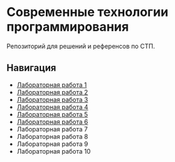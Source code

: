 # Современные технологии программирования

Репозиторий для решений и референсов по СТП.

## Навигация

- [Лабораторная работа 1](https://github.com/incandesc3nce/modern-prog-tech/tree/main/lab1)
- [Лабораторная работа 2](https://github.com/incandesc3nce/modern-prog-tech/tree/main/lab2)
- [Лабораторная работа 3](https://github.com/incandesc3nce/modern-prog-tech/tree/main/lab3)
- [Лабораторная работа 4](https://github.com/incandesc3nce/modern-prog-tech/tree/main/lab4)
- [Лабораторная работа 5](https://github.com/incandesc3nce/modern-prog-tech/tree/main/lab5)
- [Лабораторная работа 6](https://github.com/incandesc3nce/modern-prog-tech/tree/main/lab6)
- Лабораторная работа 7
- Лабораторная работа 8
- Лабораторная работа 9
- Лабораторная работа 10
